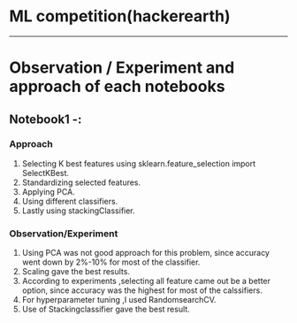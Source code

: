 # ML competition(hackerearth) 

---------------------------------------------------------------------------------------------------------------------------------

# Observation / Experiment and approach of each notebooks

## Notebook1  -:  

### Approach
1. Selecting K best features using  sklearn.feature_selection import SelectKBest.
2. Standardizing selected features.
3. Applying PCA.
4. Using different classifiers.
5. Lastly using stackingClassifier.

### Observation/Experiment
1. Using PCA was not good approach for this problem, since accuracy went down by 2%-10% for most of the classifier.
2. Scaling gave the best results.
3. According to experiments ,selecting all feature came out be a better option, since accuracy was the highest for most of the calssifiers.
4. For hyperparameter tuning ,I used RandomsearchCV. 
5. Use of Stackingclassifier gave the best result.
